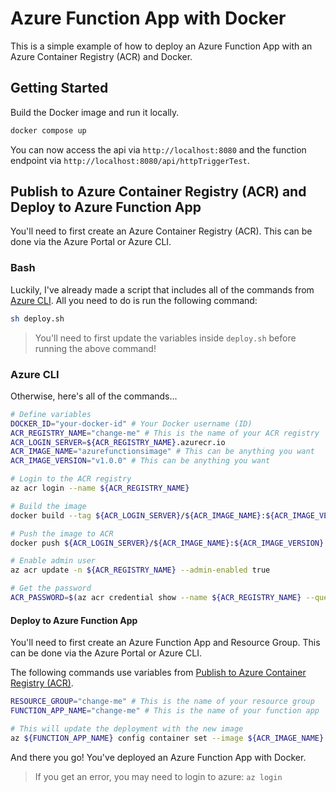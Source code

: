 # Azure Function App with Docker

This is a simple example of how to deploy an Azure Function App with an Azure Container Registry (ACR) and Docker.

## Getting Started

Build the Docker image and run it locally.

```bash
docker compose up
```

You can now access the api via `http://localhost:8080` and the function endpoint via `http://localhost:8080/api/httpTriggerTest`.

## Publish to Azure Container Registry (ACR) and Deploy to Azure Function App

You'll need to first create an Azure Container Registry (ACR). This can be done via the Azure Portal or Azure CLI.

### Bash

Luckily, I've already made a script that includes all of the commands from [Azure CLI](#azure-cli). All you need to do is run the following command:

```bash
sh deploy.sh
```

> You'll need to first update the variables inside `deploy.sh` before running the above command!

### Azure CLI

Otherwise, here's all of the commands...

```bash
# Define variables
DOCKER_ID="your-docker-id" # Your Docker username (ID)
ACR_REGISTRY_NAME="change-me" # This is the name of your ACR registry
ACR_LOGIN_SERVER=${ACR_REGISTRY_NAME}.azurecr.io
ACR_IMAGE_NAME="azurefunctionsimage" # This can be anything you want
ACR_IMAGE_VERSION="v1.0.0" # This can be anything you want

# Login to the ACR registry
az acr login --name ${ACR_REGISTRY_NAME}

# Build the image
docker build --tag ${ACR_LOGIN_SERVER}/${ACR_IMAGE_NAME}:${ACR_IMAGE_VERSION} .

# Push the image to ACR
docker push ${ACR_LOGIN_SERVER}/${ACR_IMAGE_NAME}:${ACR_IMAGE_VERSION}

# Enable admin user
az acr update -n ${ACR_REGISTRY_NAME} --admin-enabled true

# Get the password
ACR_PASSWORD=$(az acr credential show --name ${ACR_REGISTRY_NAME} --query "passwords[0].value" --output tsv)
```

#### Deploy to Azure Function App

You'll need to first create an Azure Function App and Resource Group. This can be done via the Azure Portal or Azure CLI.

The following commands use variables from [Publish to Azure Container Registry (ACR)](#publish-to-azure-container-registry-acr).

```bash
RESOURCE_GROUP="change-me" # This is the name of your resource group
FUNCTION_APP_NAME="change-me" # This is the name of your function app

# This will update the deployment with the new image
az ${FUNCTION_APP_NAME} config container set --image ${ACR_IMAGE_NAME} --registry-password ${ACR_PASSWORD} --registry-username ${ACR_REGISTRY_NAME} --name ${FUNCTION_APP_NAME} --resource-group ${RESOURCE_GROUP}
```

And there you go! You've deployed an Azure Function App with Docker.

> If you get an error, you may need to login to azure: `az login`

